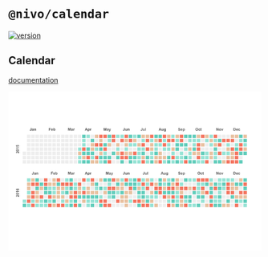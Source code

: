 # `@nivo/calendar`

[![version](https://img.shields.io/npm/v/@nivo/calendar.svg?style=flat-square)](https://www.npmjs.com/package/@nivo/calendar)

## Calendar

[documentation](http://nivo.rocks/calendar)

![Calendar](https://raw.githubusercontent.com/plouc/nivo/master/website/src/assets/captures/calendar.png)
